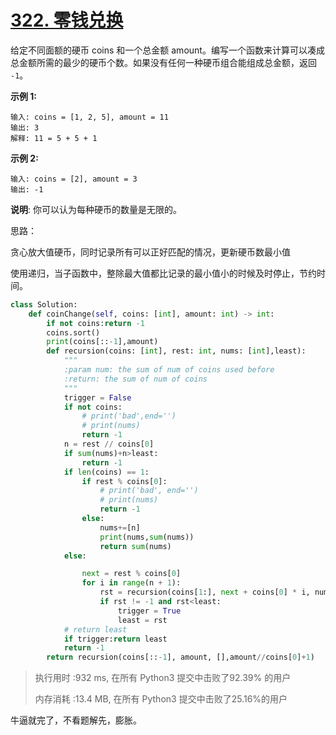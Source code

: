 # [322. 零钱兑换](https://leetcode-cn.com/problems/coin-change/)

给定不同面额的硬币 coins 和一个总金额 amount。编写一个函数来计算可以凑成总金额所需的最少的硬币个数。如果没有任何一种硬币组合能组成总金额，返回 `-1`。

**示例 1:**

```
输入: coins = [1, 2, 5], amount = 11
输出: 3 
解释: 11 = 5 + 5 + 1
```

**示例 2:**

```
输入: coins = [2], amount = 3
输出: -1
```

**说明**:
 你可以认为每种硬币的数量是无限的。

思路：

贪心放大值硬币，同时记录所有可以正好匹配的情况，更新硬币数最小值

使用递归，当子函数中，整除最大值都比记录的最小值小的时候及时停止，节约时间。

```python
class Solution:
    def coinChange(self, coins: [int], amount: int) -> int:
        if not coins:return -1
        coins.sort()
        print(coins[::-1],amount)
        def recursion(coins: [int], rest: int, nums: [int],least):
            """
            :param num: the sum of num of coins used before
            :return: the sum of num of coins
            """
            trigger = False
            if not coins:
                # print('bad',end='')
                # print(nums)
                return -1
            n = rest // coins[0]
            if sum(nums)+n>least:
                return -1
            if len(coins) == 1:
                if rest % coins[0]:
                    # print('bad', end='')
                    # print(nums)
                    return -1
                else:
                    nums+=[n]
                    print(nums,sum(nums))
                    return sum(nums)
            else:

                next = rest % coins[0]
                for i in range(n + 1):
                    rst = recursion(coins[1:], next + coins[0] * i, nums + [n - i],least)
                    if rst != -1 and rst<least:
                        trigger = True
                        least = rst
            # return least
            if trigger:return least
            return -1
        return recursion(coins[::-1], amount, [],amount//coins[0]+1)
```

> 执行用时 :932 ms, 在所有 Python3 提交中击败了92.39% 的用户
>
> 内存消耗 :13.4 MB, 在所有 Python3 提交中击败了25.16%的用户

牛逼就完了，不看题解先，膨胀。
